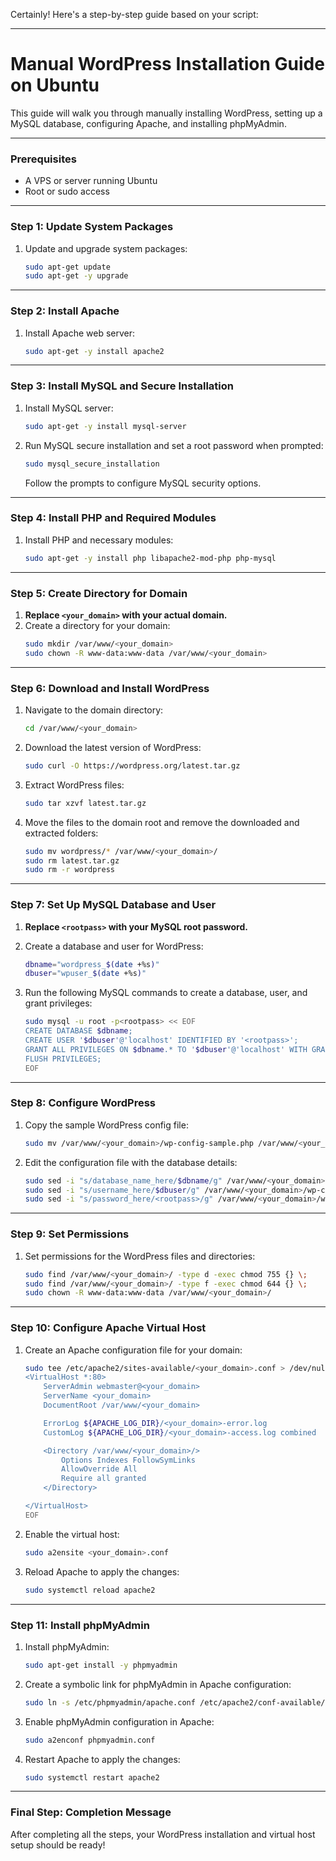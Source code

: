 Certainly! Here's a step-by-step guide based on your script:

---

# Manual WordPress Installation Guide on Ubuntu

This guide will walk you through manually installing WordPress, setting up a MySQL database, configuring Apache, and installing phpMyAdmin.

---

### Prerequisites

- A VPS or server running Ubuntu
- Root or sudo access

---

### Step 1: Update System Packages

1. Update and upgrade system packages:
    ```bash
    sudo apt-get update
    sudo apt-get -y upgrade
    ```

---

### Step 2: Install Apache

1. Install Apache web server:
    ```bash
    sudo apt-get -y install apache2
    ```

---

### Step 3: Install MySQL and Secure Installation

1. Install MySQL server:
    ```bash
    sudo apt-get -y install mysql-server
    ```

2. Run MySQL secure installation and set a root password when prompted:
    ```bash
    sudo mysql_secure_installation
    ```

   Follow the prompts to configure MySQL security options.

---

### Step 4: Install PHP and Required Modules

1. Install PHP and necessary modules:
    ```bash
    sudo apt-get -y install php libapache2-mod-php php-mysql
    ```

---

### Step 5: Create Directory for Domain

1. **Replace `<your_domain>` with your actual domain.**
2. Create a directory for your domain:
    ```bash
    sudo mkdir /var/www/<your_domain>
    sudo chown -R www-data:www-data /var/www/<your_domain>
    ```

---

### Step 6: Download and Install WordPress

1. Navigate to the domain directory:
    ```bash
    cd /var/www/<your_domain>
    ```

2. Download the latest version of WordPress:
    ```bash
    sudo curl -O https://wordpress.org/latest.tar.gz
    ```

3. Extract WordPress files:
    ```bash
    sudo tar xzvf latest.tar.gz
    ```

4. Move the files to the domain root and remove the downloaded and extracted folders:
    ```bash
    sudo mv wordpress/* /var/www/<your_domain>/
    sudo rm latest.tar.gz
    sudo rm -r wordpress
    ```

---

### Step 7: Set Up MySQL Database and User

1. **Replace `<rootpass>` with your MySQL root password.**
2. Create a database and user for WordPress:
    ```bash
    dbname="wordpress_$(date +%s)"
    dbuser="wpuser_$(date +%s)"
    ```

3. Run the following MySQL commands to create a database, user, and grant privileges:
    ```bash
    sudo mysql -u root -p<rootpass> << EOF
    CREATE DATABASE $dbname;
    CREATE USER '$dbuser'@'localhost' IDENTIFIED BY '<rootpass>';
    GRANT ALL PRIVILEGES ON $dbname.* TO '$dbuser'@'localhost' WITH GRANT OPTION;
    FLUSH PRIVILEGES;
    EOF
    ```

---

### Step 8: Configure WordPress

1. Copy the sample WordPress config file:
    ```bash
    sudo mv /var/www/<your_domain>/wp-config-sample.php /var/www/<your_domain>/wp-config.php
    ```

2. Edit the configuration file with the database details:
    ```bash
    sudo sed -i "s/database_name_here/$dbname/g" /var/www/<your_domain>/wp-config.php
    sudo sed -i "s/username_here/$dbuser/g" /var/www/<your_domain>/wp-config.php
    sudo sed -i "s/password_here/<rootpass>/g" /var/www/<your_domain>/wp-config.php
    ```

---

### Step 9: Set Permissions

1. Set permissions for the WordPress files and directories:
    ```bash
    sudo find /var/www/<your_domain>/ -type d -exec chmod 755 {} \;
    sudo find /var/www/<your_domain>/ -type f -exec chmod 644 {} \;
    sudo chown -R www-data:www-data /var/www/<your_domain>/
    ```

---

### Step 10: Configure Apache Virtual Host

1. Create an Apache configuration file for your domain:
    ```bash
    sudo tee /etc/apache2/sites-available/<your_domain>.conf > /dev/null <<EOF
    <VirtualHost *:80>
        ServerAdmin webmaster@<your_domain>
        ServerName <your_domain>
        DocumentRoot /var/www/<your_domain>

        ErrorLog ${APACHE_LOG_DIR}/<your_domain>-error.log
        CustomLog ${APACHE_LOG_DIR}/<your_domain>-access.log combined

        <Directory /var/www/<your_domain>/>
            Options Indexes FollowSymLinks
            AllowOverride All
            Require all granted
        </Directory>

    </VirtualHost>
    EOF
    ```

2. Enable the virtual host:
    ```bash
    sudo a2ensite <your_domain>.conf
    ```

3. Reload Apache to apply the changes:
    ```bash
    sudo systemctl reload apache2
    ```

---

### Step 11: Install phpMyAdmin

1. Install phpMyAdmin:
    ```bash
    sudo apt-get install -y phpmyadmin
    ```

2. Create a symbolic link for phpMyAdmin in Apache configuration:
    ```bash
    sudo ln -s /etc/phpmyadmin/apache.conf /etc/apache2/conf-available/phpmyadmin.conf
    ```

3. Enable phpMyAdmin configuration in Apache:
    ```bash
    sudo a2enconf phpmyadmin.conf
    ```

4. Restart Apache to apply the changes:
    ```bash
    sudo systemctl restart apache2
    ```

---

### Final Step: Completion Message

After completing all the steps, your WordPress installation and virtual host setup should be ready!
